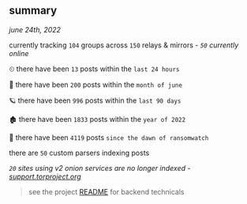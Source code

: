 
## summary
_june 24th, 2022_

currently tracking `104` groups across `150` relays & mirrors - _`50` currently online_

⏲ there have been `13` posts within the `last 24 hours`

🦈 there have been `200` posts within the `month of june`

🪐 there have been `996` posts within the `last 90 days`

🏚 there have been `1833` posts within the `year of 2022`

🦕 there have been `4119` posts `since the dawn of ransomwatch`

there are `50` custom parsers indexing posts

_`20` sites using v2 onion services are no longer indexed - [support.torproject.org](https://support.torproject.org/onionservices/v2-deprecation/)_

> see the project [README](https://github.com/joshhighet/ransomwatch#ransomwatch--) for backend technicals

